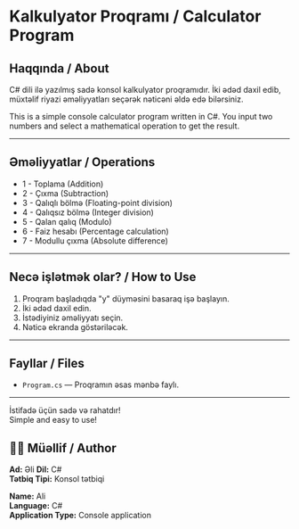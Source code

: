 # Kalkulyator Proqramı / Calculator Program

## Haqqında / About
C# dili ilə yazılmış sadə konsol kalkulyator proqramıdır. İki ədəd daxil edib, müxtəlif riyazi əməliyyatları seçərək nəticəni əldə edə bilərsiniz.

This is a simple console calculator program written in C#. You input two numbers and select a mathematical operation to get the result.

---

## Əməliyyatlar / Operations
- 1 - Toplama (Addition)
- 2 - Çıxma (Subtraction)
- 3 - Qalıqlı bölmə (Floating-point division)
- 4 - Qalıqsız bölmə (Integer division)
- 5 - Qalan qalıq (Modulo)
- 6 - Faiz hesabı (Percentage calculation)
- 7 - Modullu çıxma (Absolute difference)

---

## Necə işlətmək olar? / How to Use
1. Proqram başladıqda "y" düyməsini basaraq işə başlayın.
2. İki ədəd daxil edin.
3. İstədiyiniz əməliyyatı seçin.
4. Nəticə ekranda göstəriləcək.

---

## Fayllar / Files
- `Program.cs` — Proqramın əsas mənbə faylı.

---

İstifadə üçün sadə və rahatdır!  
Simple and easy to use!

## 👨‍💻 Müəllif / Author

**Ad:** Əli 
**Dil:** C#  
**Tətbiq Tipi:** Konsol tətbiqi  

**Name:** Ali  
**Language:** C#  
**Application Type:** Console application  
